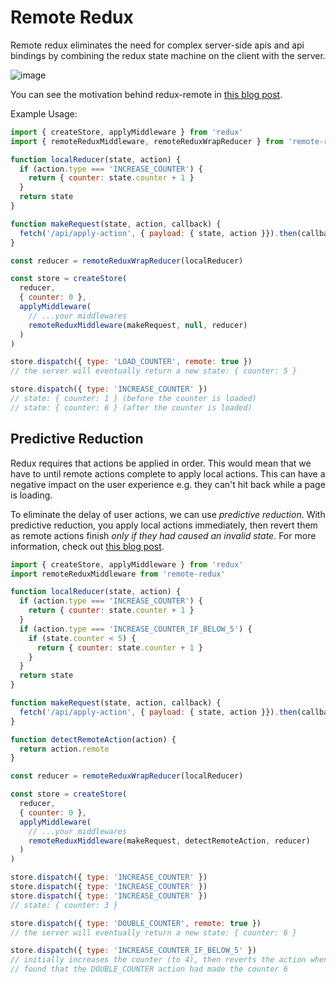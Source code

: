 # Remote Redux

Remote redux eliminates the need for complex server-side apis and api bindings
by combining the redux state machine on the client with the server.

![image](https://user-images.githubusercontent.com/1910070/33395325-1b0d0038-d513-11e7-9f45-57df62f39834.png)

You can see the motivation behind redux-remote in [this blog post](https://medium.com/@seveibar/remote-reducers-and-predictive-reduction-572ab5054211).

Example Usage:
```javascript
import { createStore, applyMiddleware } from 'redux'
import { remoteReduxMiddleware, remoteReduxWrapReducer } from 'remote-redux'

function localReducer(state, action) {
  if (action.type === 'INCREASE_COUNTER') {
    return { counter: state.counter + 1 }
  }
  return state
}

function makeRequest(state, action, callback) {
  fetch('/api/apply-action', { payload: { state, action }}).then(callback)
}

const reducer = remoteReduxWrapReducer(localReducer)

const store = createStore(
  reducer,
  { counter: 0 },
  applyMiddleware(
    // ...your middlewares
    remoteReduxMiddleware(makeRequest, null, reducer)
  )
)

store.dispatch({ type: 'LOAD_COUNTER', remote: true })
// the server will eventually return a new state: { counter: 5 }

store.dispatch({ type: 'INCREASE_COUNTER' })
// state: { counter: 1 } (before the counter is loaded)
// state: { counter: 6 } (after the counter is loaded)
```

## Predictive Reduction

Redux requires that actions be applied in order. This would mean that we have to
until remote actions complete to apply local actions. This can have a negative
impact on the user experience e.g. they can't hit back while a page is loading.

To eliminate the delay of user actions, we can use *predictive reduction*.
With predictive reduction, you apply local actions immediately, then revert them
as remote actions finish *only if they had caused an invalid state*. For more
information, check out [this blog post](https://medium.com/@seveibar/remote-reducers-and-predictive-reduction-572ab5054211).

```javascript
import { createStore, applyMiddleware } from 'redux'
import remoteReduxMiddleware from 'remote-redux'

function localReducer(state, action) {
  if (action.type === 'INCREASE_COUNTER') {
    return { counter: state.counter + 1 }
  }
  if (action.type === 'INCREASE_COUNTER_IF_BELOW_5') {
    if (state.counter < 5) {
      return { counter: state.counter + 1 }
    }
  }
  return state
}

function makeRequest(state, action, callback) {
  fetch('/api/apply-action', { payload: { state, action }}).then(callback)
}

function detectRemoteAction(action) {
  return action.remote
}

const reducer = remoteReduxWrapReducer(localReducer)

const store = createStore(
  reducer,
  { counter: 0 },
  applyMiddleware(
    // ...your middlewares
    remoteReduxMiddleware(makeRequest, detectRemoteAction, reducer)
  )
)

store.dispatch({ type: 'INCREASE_COUNTER' })
store.dispatch({ type: 'INCREASE_COUNTER' })
store.dispatch({ type: 'INCREASE_COUNTER' })
// state: { counter: 3 }

store.dispatch({ type: 'DOUBLE_COUNTER', remote: true })
// the server will eventually return a new state: { counter: 6 }

store.dispatch({ type: 'INCREASE_COUNTER_IF_BELOW_5' })
// initially increases the counter (to 4), then reverts the action when it is
// found that the DOUBLE_COUNTER action had made the counter 6
```
